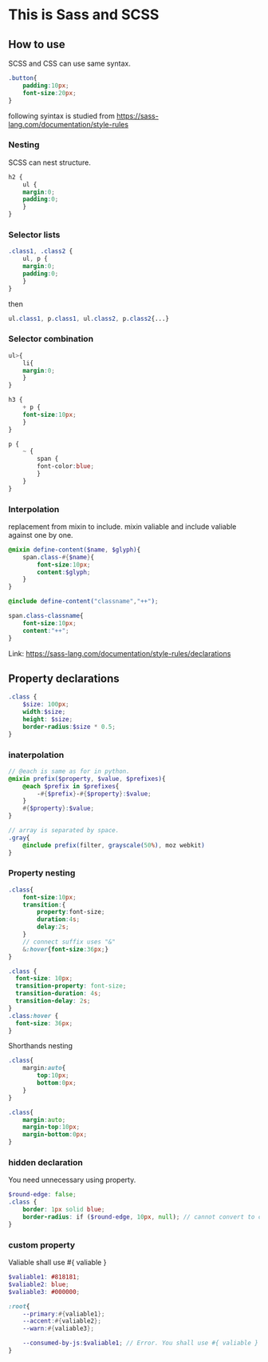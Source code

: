 # This is Sass and SCSS


## How to use
SCSS and CSS can use same syntax.

```SCSS
.button{
	padding:10px;
	font-size:20px;
}

```
following syintax is studied from  https://sass-lang.com/documentation/style-rules


### Nesting
SCSS can nest structure.

```SCSS
h2 {
	ul {
	margin:0;
	padding:0;
	}
}

```

### Selector lists

```SCSS
.class1, .class2 {
	ul, p {
	margin:0;
	padding:0;
	}
}
```
then
```css
ul.class1, p.class1, ul.class2, p.class2{...}

```

### Selector combination

```SCSS
ul>{
	li{
	margin:0;
	}
}

h3 {
	+ p {
	font-size:10px;
	}
}

p {
	~ {
		span {
		font-color:blue;
		}
	}
}

```

### Interpolation 
replacement from mixin to include.
mixin valiable and include valiable against one by one.

```SCSS
@mixin define-content($name, $glyph){
	span.class-#{$name}{
		font-size:10px;
		content:$glyph;
	}
}

@include define-content("classname","++");

```
```css
span.class-classname{
	font-size:10px;
	content:"++";
}
```

Link: https://sass-lang.com/documentation/style-rules/declarations

## Property declarations

```SCSS
.class {
	$size: 100px;
	width:$size;
	height: $size;
	border-radius:$size * 0.5;
}
```

### inaterpolation

```SCSS
// @each is same as for in python.
@mixin prefix($property, $value, $prefixes){
	@each $prefix in $prefixes{
		-#{$prefix}-#{$property}:$value;
	}
	#{$property}:$value;
}

// array is separated by space.
.gray{
	@include prefix(filter, grayscale(50%), moz webkit)
}

```
### Property nesting

```SCSS
.class{
	font-size:10px;
	transition:{
		property:font-size;
		duration:4s;
		delay:2s;
	}
	// connect suffix uses "&"
	&:hover{font-size:36px;}
}
```
```css
.class {
  font-size: 10px;
  transition-property: font-size;
  transition-duration: 4s;
  transition-delay: 2s;
}
.class:hover {
  font-size: 36px;
}
```

Shorthands nesting

```SCSS
.class{
	margin:auto{
		top:10px;
		bottom:0px;
	}
}
```

```css
.class{
	margin:auto;
	margin-top:10px;
	margin-bottom:0px;
}

```

### hidden declaration
You need unnecessary using property.

```SCSS
$round-edge: false;
.class {
	border: 1px solid blue;
	border-radius: if ($round-edge, 10px, null); // cannot convert to css
}

```

### custom property

Valiable shall use #{ valiable }

```SCSS
$valiable1: #818181;
$valiable2: blue;
$valiable3: #000000;

:root{
	--primary:#{valiable1};
	--accent:#{valiable2};
	--warn:#{valiable3};

	--consumed-by-js:$valiable1; // Error. You shall use #{ valiable } phrase.
}

```





### 





